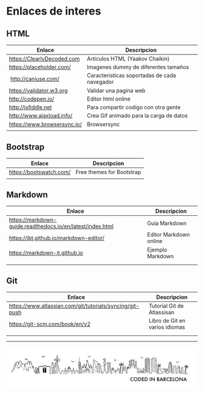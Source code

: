 # Enlaces de interes

## HTML

| Enlace | Descripcion |
|--------|-------------|
| <https://ClearlyDecoded.com> | Articulos HTML (Yaakov Chaikin) |
| <https://placeholder.com/> | Imagenes dummy de diferentes tamaños |
| <http://caniuse.com/> | Caracteristicas soportadas de cada navegador |
| <https://validator.w3.org> | Validar una pagina web |
| <http://codepen.io/> | Editor html online |
| <http://jsfiddle.net> | Para compartir codigo con otra gente |
| <http://www.ajaxload.info/> | Crea Gif animado para la carga de datos |
| <https://www.browsersync.io/> | Browsersync |
|  |  |

## Bootstrap

| Enlace | Descripcion |
|--------|-------------|
| <https://bootswatch.com/> | Free themes for Bootstrap |
|  |  |

## Markdown

| Enlace | Descripcion |
|--------|-------------|
| <https://markdown-guide.readthedocs.io/en/latest/index.html> | Guia Markdown |
| <https://jbt.github.io/markdown-editor/> | Editor Markdown online |
| <https://markdown-it.github.io> | Ejemplo Markdown |
|  |  |
|  |  |

## Git

| Enlace | Descripcion |
|--------|-------------|
| <https://www.atlassian.com/git/tutorials/syncing/git-push> | Tutorial Git de Atlassisan |
| <https://git-scm.com/book/en/v2> | Libro de Git en varios idiomas |
|  |  |
|  |  |

---
<!-- Pit i Collons -->
![Coded in Barcelona](codedinbcn.png "Coded in Barcelona")
